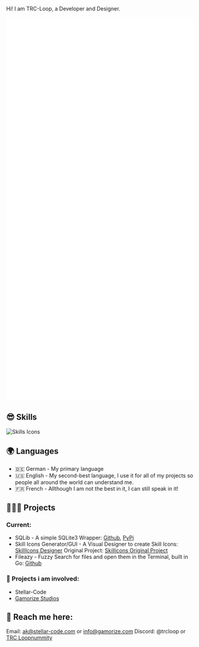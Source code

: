 Hi! I am TRC-Loop, a Developer and Designer. 

![Metrics](github-metrics.svg)

## 😎 Skills
![Skills Icons](https://skillicons.dev/icons?i=apple,windows,bash,dotnet,bootstrap,sqlite,flask,qt,cs,css,js,html,py,java,lua,arduino,raspberrypi,codepen,git,github,githubactions,vscode,visualstudio,replit,idea,robloxstudio,md,svg&perline=7&theme=dark)



## 🌍 Languages
- 🇩🇪 German - My primary language
- 🇺🇸 English - My second-best language, I use it for all of my projects so people all around the world can understand me.
- 🇫🇷 French - Allthough I am not the best in it, I can still speak in it!

## 👨🏼‍💻 Projects
### Current:
- SQLib - A simple SQLite3 Wrapper: [Github](https://github.com/TRC-Loop/SQLib), [PyPi](https://pypi.org/project/SQLibEngine)
- Skill Icons Generator/GUI - A Visual Designer to create Skill Icons: [SkillIcons Designer](https://github.com/TRC-Loop/SkilliconsGUI) Original Project: [Skillicons Original Project](https://skillicons.dev/)
- Fileazy - Fuzzy Search for files and open them in the Terminal, built in Go: [Github](https://github.com/TRC-Loop/fileazy)


### 💼 Projects i am involved:
- Stellar-Code
- [Gamorize Studios](https://gamorize.com)

## 📇 Reach me here:
Email: ak@stellar-code.com or info@gamorize.com
Discord: @trcloop or [TRC Loopnummity](https://dsc.gg/trcloopnummity)
